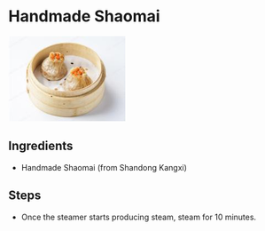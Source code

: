 # Handmade Shaomai

![Handmade Shaomai](../../images/%E6%89%8B%E5%B7%A5%E7%83%A7%E9%BA%A6.png)

## Ingredients
- Handmade Shaomai (from Shandong Kangxi)

## Steps
- Once the steamer starts producing steam, steam for 10 minutes.